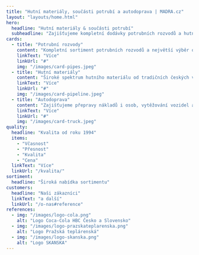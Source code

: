 ```yaml
---
title: "Hutní materiály, součásti potrubí a autodoprava | MADRA.cz"
layout: "layouts/home.html"
hero:
  headline: "Hutní materiály & součásti potrubí"
  subheadline: "Zajišťujeme kompletní dodávky potrubních rozvodů a hutních materiálů od tradičních českých výrobců a prověřených zahraničních partnerů."
cards:
  - title: "Potrubní rozvody"
    content: "Kompletní sortiment potrubních rozvodů a největší výběr oblouků a ohybů skladem v České republice."
    linkText: "Více"
    linkUrl: "#"
    img: "/images/card-pipes.jpeg"
  - title: "Hutní materiály"
    content: "Široké spektrum hutního materiálu od tradičních českých výrobců a prověřených zahraničních partnerů."
    linkText: "Více"
    linkUrl: "#"
    img: "/images/card-pipeline.jpeg"
  - title: "Autodoprava"
    content: "Zajišťujeme přepravy nákladů i osob, vytěžování vozidel a spediční služby po celé Evropě."
    linkText: "Více"
    linkUrl: "#"
    img: "/images/card-truck.jpeg"
quality:
  headline: "Kvalita od roku 1994"
  items:
    - "Včasnost"
    - "Přesnost"
    - "Kvalita"
    - "Cena"
  linkText: "Více"
  linkUrl: "/kvalita/"
sortiment:
  headline: "Široká nabídka sortimentu"
customers:
  headline: "Naši zákazníci"
  linkText: "a další"
  linkUrl: "/o-nas#reference"
references:
  - img: "/images/logo-cola.png"
    alt: "Logo Coca-Cola HBC Česko a Slovensko"
  - img: "/images/logo-prazskateplarenska.png"
    alt: "Logo Pražská teplárenská"
  - img: "/images/logo-skanska.png"
    alt: "Logo SKANSKA"
---
```

